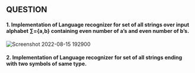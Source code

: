 
<h2>QUESTION</h2>
<h4>1. Implementation of Language recognizer for set of all strings over input alphabet ∑={a,b} containing even number of a’s and even number of b’s.</h4>

![Screenshot 2022-08-15 192900](https://user-images.githubusercontent.com/76482787/184649787-c00ba9dc-0e99-48ea-8b74-3f3405e55874.png)

<h4>2. Implementation of Language recognizer for set of all strings ending with two symbols of same type.</h4>
